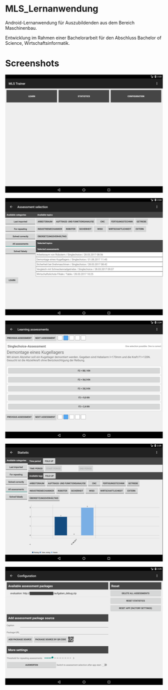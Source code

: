 # MLS_Lernanwendung
Android-Lernanwendung für Auszubildenden aus dem Bereich Maschinenbau.

Entwicklung im Rahmen einer Bachelorarbeit für den Abschluss Bachelor of Science, Wirtschaftsinformatik.

# Screenshots

![emulator 1](/_projectdata/screenshots/emulator1.png?raw=true "Emulator 1")

![emulator 2](/_projectdata/screenshots/emulator2.png?raw=true "Emulator 2")

![emulator 3](/_projectdata/screenshots/emulator3.png?raw=true "Emulator 3")

![emulator 4](/_projectdata/screenshots/emulator4.png?raw=true "Emulator 4")

![emulator 5](/_projectdata/screenshots/emulator5.png?raw=true "Emulator 5")
